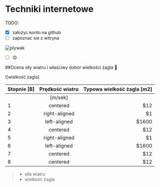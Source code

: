 # Techniki internetowe

TODO:

- [x] założyc konto na github
- [ ] zapoznac sie z witryna

![plywak](https://prezentmarzen.com/blog/wp-content/uploads/2015/04/Karon-Beach-Hotel-Windsurfing.jpg)

- [ ] :blush:

##Ocena siły wiatru i właściwy dobór wielkości żagla  :raised_hands:

![wielkość żagla]

| Stopnie [B]  |    Prędkość wiatru      | Typowa wielkość żagla [m2] |
|----------|:-------------:|------:|
|  |  [m/sek] |  |
| 1 |    centered   |   $12 |
| 2 | right-aligned |    $1 |
| 3 |  left-aligned | $1600 |
| 4 |    centered   |   $12 |
| 5 | right-aligned |    $1 |
| 6 |  left-aligned | $1600 |
| 7 |    centered   |   $12 |
| 8 |    centered   |   $12 |





> - siła wiatru
> - wielkość żagla
